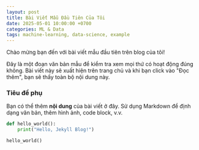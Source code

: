 ```yaml
---
layout: post
title: Bài Viết Mẫu Đầu Tiên Của Tôi
date: 2025-05-01 10:00:00 +0700
categories: ML & Data
tags: machine-learning, data-science, example
---
```


Chào mừng bạn đến với bài viết mẫu đầu tiên trên blog của tôi!

Đây là một đoạn văn bản mẫu để kiểm tra xem mọi thứ có hoạt động đúng không. Bài viết này sẽ xuất hiện trên trang chủ và khi bạn click vào "Đọc thêm", bạn sẽ thấy toàn bộ nội dung này.

### Tiêu đề phụ

Bạn có thể thêm **nội dung** của bài viết ở đây. Sử dụng Markdown để định dạng văn bản, thêm hình ảnh, code block, v.v.

```python
def hello_world():
    print("Hello, Jekyll Blog!")

hello_world()